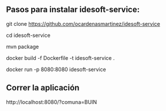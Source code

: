 ## Pasos para instalar idesoft-service:

git clone https://github.com/ocardenasmartinez/idesoft-service

cd idesoft-service

mvn package

docker build -f Dockerfile -t idesoft-service .

docker run -p 8080:8080 idesoft-service

## Correr la aplicación

http://localhost:8080/?comuna=BUIN